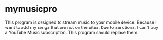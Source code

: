 # mymusicpro
 This program is designed to stream music to your mobile device. Because I want to add my songs that are not on the sites. Due to sanctions, I can't buy a YouTube Music subscription. This program should replace them.
